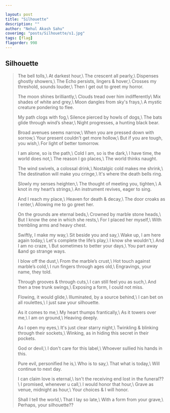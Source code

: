 ```yaml
---

layout: post
title: "Silhouette"
description: ""
author: "Nehul Akash Sahu"
coverimg: "posts/Silhouette/s1.jpg"
tags: [flag]
flagorder: 998
---
```


## Silhouette
>
> The bell tolls,\\
  At darkest hour,\\
  The crescent all pearly,\\
  Dispenses ghostly showers,\\
  The Echo persists, lingers & hover,\\
  Crosses my threshold, sounds louder,\\
  Then I get out to greet my horror.
> 
> The moon shines brilliantly,\\
  Clouds tread over him indifferently\\
  Mix shades of white and grey,\\
  Moon dangles from sky's frays,\\
  A mystic creature pondering to flee.
> 
> My path clogs with fog,\\
  Silence pierced by howls of dogs,\\
  The bats glide through wind’s shear,\\
  Night progresses, a hunting black bear.
> 
> Broad avenues seems narrow,\\
  When you are pressed down with sorrow,\\
  Your present couldn't get more hollow,\\
  But if you are tough, you wish,\\
  For light of better tomorrow.
> 
> I am alone, so is the path,\\
  Cold I am, so is the dark,\\
  I have time, the world does not,\\
  The reason I go places,\\
  The world thinks naught.
>
> The wind swivels, a colossal drink,\\
  Nostalgic cold makes me shrink,\\
  The destination will make you cringe,\\
  It's where the death bells ring.
>
> Slowly my senses heighten,\\
  The thought of meeting you, tighten,\\
  A knot in my heart’s strings,\\
  An instrument revives, eager to sing.
>
> And I reach my place,\\
  Heaven for death & decay,\\
  The door croaks as I enter,\\
  Allowing me to go greet her.
>  
> On the grounds are eternal beds,\\
  Crowned by marble stone heads,\\
  But I know the one in which she rests,\\
  For I placed her myself,\\
  With trembling arms and heavy chest.
>
> Swiftly, I make my way,\\
  Sit beside you and say,\\
  Wake up, I am here again today,\\
  Let's complete the life’s play,\\
  I know she wouldn't,\\
  And I am no craze, \\
  But sometimes to better your days,\\
  You part away &and go strange ways.
>  
> I blow off the dust,\\
  From the marble’s crust,\\
  Hot touch against marble’s cold,\\
  I run fingers through ages old,\\
  Engravings, your name, they told.
> 
> Through grooves & through cuts,\\
  I can still feel you as such,\\
  And then a tree trunk swings,\\
  Exposing a form, I could not miss.
>
> Flowing, it would glide,\\
  Illuminated, by a source behind,\\
  I can bet on all roulettes,\\
  I just saw your silhouette.
>
> As it comes to me,\\
  My heart thumps frantically,\\
  As it towers over me,\\
  I am on ground,\\
  Heaving deeply.
>  
> As I open my eyes,\\
  It's just clear starry night,\\
  Twinkling & blinking through their sockets,\\
  Winking, as in hiding this secret in their pockets.
> 
> God or devil,\\
  I don't care for this label,\\
  Whoever sullied his hands in this.
>  
> Pure evil, personified he is,\\
  Who is to say,\\
  That what is today,\\
  Will continue to next day.
>  
> I can claim love is eternal,\\
  Isn't the receiving end lost in the funeral??\\
  I promised, whenever u call,\\
  I would honor that hour,\\
  Grave as venue, midnight as hour,\\
  Your choices & I will honor.
>
> Shall I tell the world,\\
  That I lay so late,\\
  With a form from your grave,\\
  Perhaps, your silhouette??
